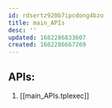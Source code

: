 ```yaml
---
id: rdsertz920b7ipcdong4bzo
title: main_APIs
desc: ''
updated: 1682286833607
created: 1682286667269
---
```


## APIs:
1. [[main_APIs.tplexec]]